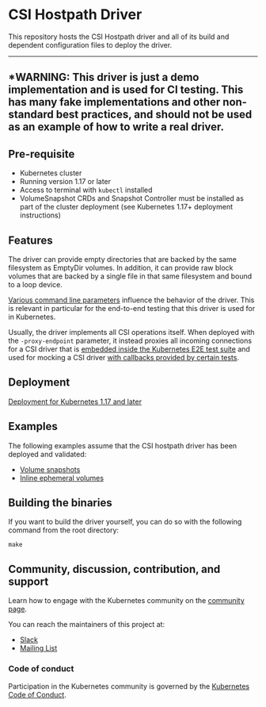 # CSI Hostpath Driver

This repository hosts the CSI Hostpath driver and all of its build and dependent configuration files to deploy the driver.

---
*WARNING: This driver is just a demo implementation and is used for CI testing. This has many fake implementations and other non-standard best practices, and should not be used as an example of how to write a real driver.
---

## Pre-requisite
- Kubernetes cluster
- Running version 1.17 or later
- Access to terminal with `kubectl` installed
- VolumeSnapshot CRDs and Snapshot Controller must be installed as part of the cluster deployment (see Kubernetes 1.17+ deployment instructions)

## Features

The driver can provide empty directories that are backed by the same filesystem as EmptyDir volumes. In addition, it can provide raw block volumes that are backed by a single file in that same filesystem and bound to a loop device.

[Various command line parameters](cmd/hostpathplugin/main.go) influence the behavior of the driver. This is relevant in particular for the end-to-end testing that this driver is used for in Kubernetes.

Usually, the driver implements all CSI operations itself. When deployed with the `-proxy-endpoint` parameter, it instead proxies all incoming connections for a CSI driver that is [embedded inside the Kubernetes E2E test suite](https://github.com/kubernetes/kubernetes/tree/master/test/e2e/storage/drivers/csi-test) and used for mocking a CSI driver [with callbacks provided by certain tests](https://github.com/kubernetes/kubernetes/blob/5ad79eae2dcbf33df3b35c48ec993d30fbda46dd/test/e2e/storage/csi_mock_volume.go#L110).

## Deployment
[Deployment for Kubernetes 1.17 and later](docs/deploy-1.17-and-later.md)

## Examples
The following examples assume that the CSI hostpath driver has been deployed and validated:
- [Volume snapshots](docs/example-snapshots-1.17-and-later.md)
- [Inline ephemeral volumes](docs/example-ephemeral.md)

## Building the binaries
If you want to build the driver yourself, you can do so with the following command from the root directory:

```shell
make
```

## Community, discussion, contribution, and support

Learn how to engage with the Kubernetes community on the [community page](http://kubernetes.io/community/).

You can reach the maintainers of this project at:

- [Slack](http://slack.k8s.io/)
- [Mailing List](https://groups.google.com/forum/#!forum/kubernetes-dev)

### Code of conduct

Participation in the Kubernetes community is governed by the [Kubernetes Code of Conduct](code-of-conduct.md).

[owners]: https://git.k8s.io/community/contributors/guide/owners.md
[Creative Commons 4.0]: https://git.k8s.io/website/LICENSE
